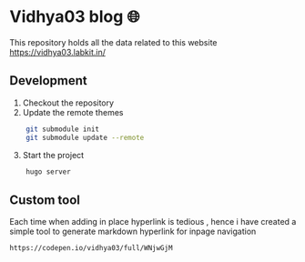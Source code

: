 # Vidhya03 blog 🌐

This repository holds all the data related to this website https://vidhya03.labkit.in/



## Development 

1. Checkout the repository
2. Update the remote themes

```sh
    git submodule init
    git submodule update --remote
```
3. Start the project
```sh
    hugo server
```

## Custom tool 

Each time when adding in place hyperlink is tedious , hence i have created a simple tool to generate markdown hyperlink for inpage navigation

```md
https://codepen.io/vidhya03/full/WNjwGjM
```
